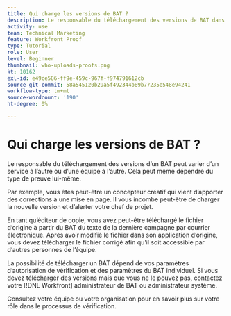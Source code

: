 ```yaml
---
title: Qui charge les versions de BAT ?
description: Le responsable du téléchargement des versions de BAT dans [!DNL  Workfront] peuvent varier. Découvrez les cas d’utilisation courants pour identifier la configuration idéale au sein de votre entreprise.
activity: use
team: Technical Marketing
feature: Workfront Proof
type: Tutorial
role: User
level: Beginner
thumbnail: who-uploads-proofs.png
kt: 10162
exl-id: e49ce586-ff9e-459c-967f-f974791612cb
source-git-commit: 58a545120b29a5f492344b89b77235e548e94241
workflow-type: tm+mt
source-wordcount: '190'
ht-degree: 0%

---
```


# Qui charge les versions de BAT ?

Le responsable du téléchargement des versions d’un BAT peut varier d’un service à l’autre ou d’une équipe à l’autre. Cela peut même dépendre du type de preuve lui-même.

Par exemple, vous êtes peut-être un concepteur créatif qui vient d’apporter des corrections à une mise en page. Il vous incombe peut-être de charger la nouvelle version et d’alerter votre chef de projet.

En tant qu’éditeur de copie, vous avez peut-être téléchargé le fichier d’origine à partir du BAT du texte de la dernière campagne par courrier électronique. Après avoir modifié le fichier dans son application d’origine, vous devez télécharger le fichier corrigé afin qu’il soit accessible par d’autres personnes de l’équipe.

La possibilité de télécharger un BAT dépend de vos paramètres d’autorisation de vérification et des paramètres du BAT individuel. Si vous devez télécharger des versions mais que vous ne le pouvez pas, contactez votre [!DNL Workfront] administrateur de BAT ou administrateur système.

Consultez votre équipe ou votre organisation pour en savoir plus sur votre rôle dans le processus de vérification.
